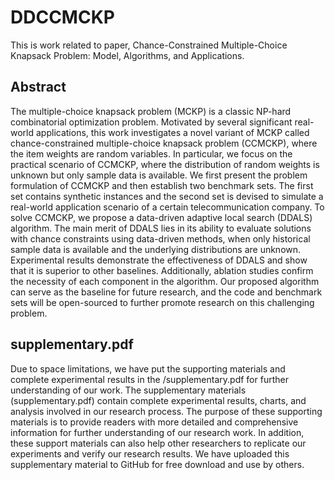 # DDCCMCKP
This is work related to paper, Chance-Constrained Multiple-Choice Knapsack Problem: Model, Algorithms, and Applications.

## Abstract
The multiple-choice knapsack problem (MCKP) is a classic NP-hard combinatorial optimization problem. 
Motivated by several significant real-world applications, this work investigates a novel variant of MCKP called chance-constrained multiple-choice knapsack problem (CCMCKP), where the item weights are random variables.
In particular, we focus on the practical scenario of CCMCKP, where the distribution of random weights is unknown but only sample data is available.
We first present the problem formulation of CCMCKP and then establish two benchmark sets.
The first set contains synthetic instances and the second set is devised to simulate a real-world application scenario of a certain telecommunication company.
To solve CCMCKP, we propose a data-driven adaptive local search (DDALS) algorithm.
The main merit of DDALS lies in its ability to evaluate solutions with chance constraints using data-driven methods, when only historical sample data is available and the underlying distributions are unknown.
Experimental results demonstrate the effectiveness of DDALS and show that it is superior to other baselines. 
Additionally, ablation studies confirm the necessity of each component in the algorithm.
Our proposed algorithm can serve as the baseline for future research, and the code and benchmark sets will be open-sourced to further promote research on this challenging problem.

##  supplementary.pdf
Due to space limitations, we have put the supporting materials and complete experimental results in the /supplementary.pdf for further understanding of our work. The supplementary materials (supplementary.pdf) contain complete experimental results, charts, and analysis involved in our research process. The purpose of these supporting materials is to provide readers with more detailed and comprehensive information for further understanding of our research work. In addition, these support materials can also help other researchers to replicate our experiments and verify our research results. We have uploaded this supplementary material to GitHub for free download and use by others.
